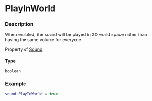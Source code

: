 # PlayInWorld

### Description

When enabled, the sound will be played in 3D world space rather than having the same volume for everyone.

Property of [Sound](/classes/Sound/)

#### Type

`boolean`

### Example

```lua
sound.PlayInWorld = true
```
